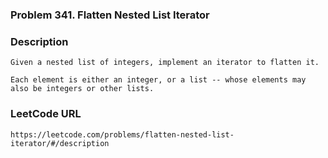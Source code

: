 ### Problem 341. Flatten Nested List Iterator

### Description
	Given a nested list of integers, implement an iterator to flatten it.

	Each element is either an integer, or a list -- whose elements may also be integers or other lists.

### LeetCode URL
	https://leetcode.com/problems/flatten-nested-list-iterator/#/description